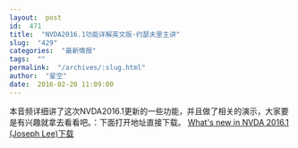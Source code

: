 ```yaml
---
layout:  post
id:  471
title:  "NVDA2016.1功能详解英文版-约瑟夫里主讲"
slug:  "429"
categories:  "最新情报"
tags:  ""
permalink:  "/archives/:slug.html"
author:  "星空"
date:  2016-02-20 11:09:00
---
```




本音频详细讲了这次NVDA2016.1更新的一些功能，并且做了相关的演示，大家要是有兴趣就拿去看看吧。：下面打开地址直接下载。
<a href="http://www.nvda-kr.org/files/NVDA%202016.1.mp3">What's new in NVDA 2016.1 (Joseph Lee)下载
</a>    